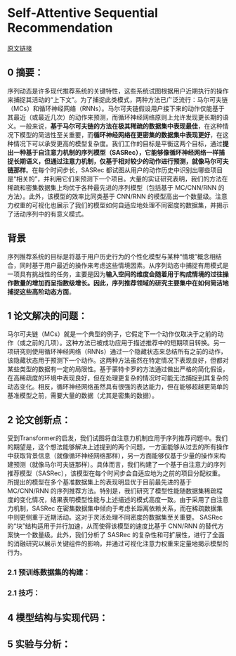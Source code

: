# Self-Attentive Sequential Recommendation
[原文链接]()
## 0 摘要：
序列动态是许多现代推荐系统的关键特性，这些系统试图根据用户近期执行的操作来捕捉其活动的“上下文”。为了捕捉此类模式，两种方法已广泛流行：马尔可夫链（MCs）和循环神经网络（RNNs）。马尔可夫链假设用户接下来的动作仅能基于其最近（或最近几次）的动作来预测，而循环神经网络原则上允许发现更长期的语义。一般来说，**基于马尔可夫链的方法在极其稀疏的数据集中表现最佳**，在这种情况下模型的简洁性至关重要，而**循环神经网络在更密集的数据集中表现更好**，在这种情况下可以承受更高的模型复杂度。我们工作的目标是平衡这两个目标，通过**提出一种基于自注意力机制的序列模型（SASRec），它能够像循环神经网络一样捕捉长期语义，但通过注意力机制，仅基于相对较少的动作进行预测，就像马尔可夫链那样**。在每个时间步长，SASRec 都试图从用户的动作历史中识别出哪些项目是“相关的”，并利用它们来预测下一个项目。大量的实证研究表明，我们的方法在稀疏和密集数据集上均优于各种最先进的序列模型（包括基于 MC/CNN/RNN 的方法）。此外，该模型的效率比同类基于 CNN/RNN 的模型高出一个数量级。注意力权重的可视化也展示了我们的模型如何自适应地处理不同密度的数据集，并揭示了活动序列中的有意义模式。

## 背景
序列推荐系统的目标是将基于用户历史行为的个性化模型与某种“情境”概念相结合，同时基于用户最近的操作来考虑这些情境因素。从序列动态中捕捉有用模式是一项具有挑战性的任务，主要是因为**输入空间的维度会随着用于构成情境的过往操作数量的增加而呈指数级增长。因此，序列推荐领域的研究主要集中在如何简洁地捕捉这些高阶动态方面**。
## 1 论文解决的问题：
马尔可夫链（MCs）就是一个典型的例子，它假定下一个动作仅取决于之前的动作（或之前的几项）。这种方法已被成功应用于描述推荐中的短期项目转换。另一项研究则使用循环神经网络（RNNs）通过一个隐藏状态来总结所有之前的动作，该隐藏状态用于预测下一个动作。这两种方法虽然在特定情况下表现良好，但都对某些类型的数据有一定的局限性。基于蒙特卡罗的方法通过做出严格的简化假设，在高稀疏度的环境中表现良好，但在处理更复杂的情况时可能无法捕捉到其复杂的动态变化。相反，循环神经网络虽然具有很强的表达能力，但在能够超越更简单的基准模型之前，需要大量的数据（尤其是密集的数据）。	
## 2 论文创新点：
受到Transformer的启发，我们试图将自注意力机制应用于序列推荐问题中。我们的期望是，这个想法能够解决上述提到的两个问题，一方面能够从过去的所有操作中获取背景信息（就像循环神经网络那样），另一方面能够仅基于少量的操作来构建预测（就像马尔可夫链那样）。具体而言，我们构建了一个基于自注意力的序列推荐模型（SASRec），该模型在每个时间步会自适应地为之前的项目分配权重。
所提出的模型在多个基准数据集上的表现明显优于目前最先进的基于 MC/CNN/RNN 的序列推荐方法。特别是，我们研究了模型性能随数据集稀疏程度的变化情况，结果表明模型性能与上述描述的模式高度一致。由于采用了自注意力机制，SASRec 在密集数据集中倾向于考虑长距离依赖关系，而在稀疏数据集中则更侧重于近期活动。这对于灵活处理不同密度的数据集至关重要。
SASRec 的“块”结构适用于并行加速，从而使得该模型的速度比基于 CNN/RNN 的替代方案快一个数量级。此外，我们分析了 SASRec 的复杂性和可扩展性，进行了全面的消融研究以展示关键组件的影响，并通过可视化注意力权重来定量地揭示模型的行为。

### 2.1 预训练数据集的构建：


### 2.1 技巧：


## 4 模型结构与实现代码：


## 5 实验与分析：

<!--stackedit_data:
eyJoaXN0b3J5IjpbLTE2NTEzMDY2MzMsMTEzMTgyOTUwOCwyMz
M5OTg3OTcsLTExNDg4ODUzNjddfQ==
-->